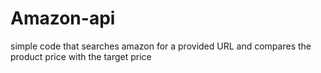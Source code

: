 # Amazon-api
simple code that searches amazon for a provided URL and compares the product price with the target price
